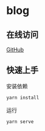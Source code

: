 # blog

## 在线访问

[GitHub](https://ivestszheng.github.io/blog/)

## 快速上手

安装依赖

```bash
yarn install
```

运行

```bash
yarn serve 
```
